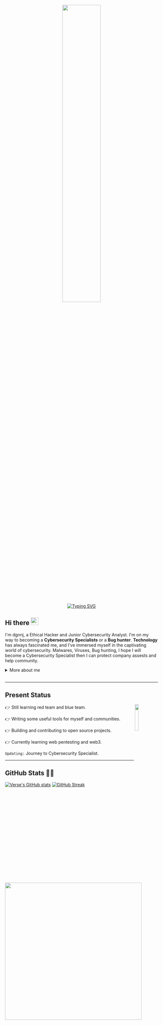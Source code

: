 <p align="center"><img src="https://github.com/user-attachments/assets/e26d1d6a-30ee-488e-90ca-11b3aa180148" width="50%" height="auto"/></p>

<div align="center">
  <a href="https://git.io/typing-svg">
    <img src="https://readme-typing-svg.demolab.com?font=Fira+Code&pause=1000&color=22F700&width=435&lines=On+journey+to+become+a+great+Hacker" alt="Typing SVG" />
  </a>
</div>
<!--
<h3 align="center">On a Journey to become a great human being...<p align="right"></h3> -->

<h2 align="left">
  Hi there
  <img src="https://media.giphy.com/media/hvRJCLFzcasrR4ia7z/giphy.gif" width="25px"/>
</h2>

I'm dgnnj, a Ethical Hacker and Junior Cybersecurity Analyst. I'm on my way to becoming a **Cybersecurity Specialists** or a **Bug hunter**. **Technology** has always fascinated me, and I've immersed myself in the captivating world of cybersecurity. Malwares, Viruses, Bug hunting, I hope I will become a Cybersecurity Specialist then I can protect company assests and help community.

<details>
  <summary>More about me</summary>

- **Name**: dgnnj
- **From**: Brazil
- **Junior Cybersecurity Analyst** | **Bug Hunter** | **Security Researcher**
- I have experience in Data Analyst, Network and Bug Hunting
- Improving knowledge in **Website Vulnerabilities**
- I’m currently learning **everything** from cybersecurity
- Reach me out at **dgnnj@proton.me**

</details>
<br>

---

<h2 id="present_status"> Present Status </h3>

<img width="15%" align='right' src="https://github.com/user-attachments/assets/9c826dd0-fd72-49ba-af60-e79f64344f59">

👉 Still learning red team and blue team.

👉 Writing some useful tools for myself and communities.

👉 Building and contributing to open source projects.

👉 Currently learning web pentesting and web3.

`Updating:` Journey to Cybersecurity Specialist.

---

<h2 id="github_stats" align=''>GitHub Stats 👨‍💻</h2>

  [![Verse's GitHub stats](https://github-readme-stats.vercel.app/api?username=dgnnj&theme=vision-friendly-dark)](https://github.com/dgnnj/github-readme-stats)
  [![GitHub Streak](https://streak-stats.demolab.com?user=dgnnj&theme=dark&card_width=450)](https://git.io/streak-stats) 
 <p align="left"><a href="https://github.com/dgnnj/github-readme-stats"><img src="https://github-readme-stats.vercel.app/api/top-langs/?username=coffinsp&layout=compact&theme=vision-friendly-dark" width="450"" /></a></p>

<br><br>
